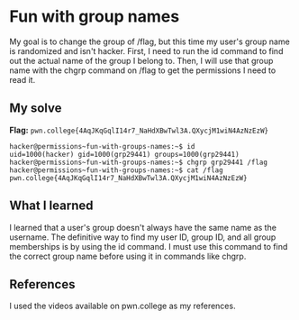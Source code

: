 # Fun with group names
My goal is to change the group of /flag, but this time my user's group name is randomized and isn't hacker. 
First, I need to run the id command to find out the actual name of the group I belong to. 
Then, I will use that group name with the chgrp command on /flag to get the permissions I need to read it.

## My solve
**Flag:** `pwn.college{4AqJKqGqlI14r7_NaHdXBwTwl3A.QXycjM1wiN4AzNzEzW}`

```
hacker@permissions~fun-with-groups-names:~$ id
uid=1000(hacker) gid=1000(grp29441) groups=1000(grp29441)
hacker@permissions~fun-with-groups-names:~$ chgrp grp29441 /flag
hacker@permissions~fun-with-groups-names:~$ cat /flag
pwn.college{4AqJKqGqlI14r7_NaHdXBwTwl3A.QXycjM1wiN4AzNzEzW}

```

## What I learned
I learned that a user's group doesn't always have the same name as the username. 
The definitive way to find my user ID, group ID, and all group memberships is by using the id command.
I must use this command to find the correct group name before using it in commands like chgrp.

## References 
I used the videos available on pwn.college as my references.
